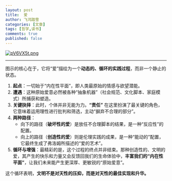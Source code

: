 ```yaml
---
layout: post
title:  爱
author: 飞鸿踏雪
categories: [文章]
tags: [哲学,读书]
comments: true
published: false
---
```

[![pV6VX5t.png](https://s21.ax1x.com/2025/08/27/pV6VX5t.png)](https://imgse.com/i/pV6VX5t)


---

图示的核心在于，它将“爱”描绘为一个**动态的、循环的实践过程**，而非一个静止的状态。

1.  **起点**：一切始于“内在性平面”，即人类最原始的情感与欲望潜能。
2.  **遭遇**：这种原始爱意必然被各种“抽象机器”（社会规范、文化脚本、家庭模式）所捕获和塑造。
3.  **关键抉择**：此时，个体并非无能为力。**“责任”** 在这里扮演了最关键的角色，它意味着运用理性进行批判和筛选，主动“摒弃不合理的部分”。
4.  **两种路径**：
    *   向下的路径（**破坏性的爱**）是放任不合理脚本的结果，是一种“反应性”的配置。
    *   向上的路径（**创造性的爱**）则是伦理实践的成果，是一种“能动的”配置，它最终生成了弗洛姆所描述的“爱的艺术”。
5.  **循环与增强**：最精彩的是，这个过程的终点并非结束。那种创造性的、文明的爱，其产生的快乐和力量又会反馈回我们的生命体验中，**丰富我们的“内在性平面”**，让我们未来能产生更深厚、更敏锐的“原始爱意”。

这个循环表明，**文明不是对天性的压抑，而是对天性的最佳实现和升华。** 